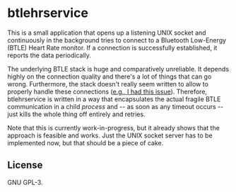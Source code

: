 # btlehrservice
This is a small application that opens up a listening UNIX socket and
continuously in the background tries to connect to a Bluetooth Low-Energy
(BTLE) Heart Rate monitor. If a connection is successfully established, it
reports the data periodically.

The underlying BTLE stack is huge and comparatively unreliable. It depends
highly on the connection quality and there's a lot of things that can go wrong.
Furthermore, the stack doesn't really seem written to allow to properly handle
these connections ([e.g., I had this issue](https://github.com/labapart/gattlib/issues/132)).
Therefore, btlehrservice is written in a way that encapsulates the actual
fragile BTLE communication in a child *process* and -- as soon as any timeout
occurs -- just kills the whole thing off entirely and retries.

Note that this is currently work-in-progress, but it already shows that the
approach is feasible and works. Just the UNIX socket server has to be
implemented now, but that should be a piece of cake.

## License
GNU GPL-3.
